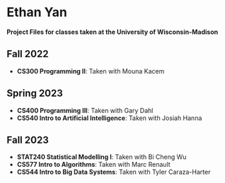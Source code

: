 # Ethan Yan

**Project Files for classes taken at the University of Wisconsin-Madison**

## Fall 2022
- **CS300 Programming II**: Taken with Mouna Kacem

## Spring 2023
- **CS400 Programming III**: Taken with Gary Dahl
- **CS540 Intro to Artificial Intelligence**: Taken with Josiah Hanna

## Fall 2023
- **STAT240 Statistical Modelling I**: Taken with Bi Cheng Wu
- **CS577 Intro to Algorithms**: Taken with Marc Renault
- **CS544 Intro to Big Data Systems**: Taken with Tyler Caraza-Harter

